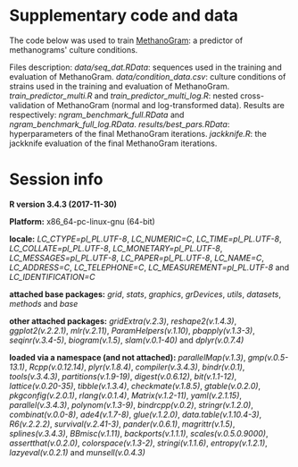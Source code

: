 # Supplementary code and data

The code below was used to train [MethanoGram](http://www.smorfland.uni.wroc.pl/shiny/mgp/): a predictor of methanograms' culture conditions.

Files description:
*data/seq_dat.RData*: sequences used in the training and evaluation of MethanoGram.
*data/condition_data.csv*: culture conditions of strains used in the training and evaluation of MethanoGram.
*train_predictor_multi.R* and *train_predictor_multi_log.R*: nested cross-validation of MethanoGram (normal and log-transformed data). Results are respectively: *ngram_benchmark_full.RData* and *ngram_benchmark_full_log.RData*.
*results/best_pars.RData*: hyperparameters of the final MethanoGram iterations.
*jackknife.R*: the jackknife evaluation of the final MethanoGram iterations.

# Session info

**R version 3.4.3 (2017-11-30)**

**Platform:** x86_64-pc-linux-gnu (64-bit) 

**locale:**
_LC_CTYPE=pl_PL.UTF-8_, _LC_NUMERIC=C_, _LC_TIME=pl_PL.UTF-8_, _LC_COLLATE=pl_PL.UTF-8_, _LC_MONETARY=pl_PL.UTF-8_, _LC_MESSAGES=pl_PL.UTF-8_, _LC_PAPER=pl_PL.UTF-8_, _LC_NAME=C_, _LC_ADDRESS=C_, _LC_TELEPHONE=C_, _LC_MEASUREMENT=pl_PL.UTF-8_ and _LC_IDENTIFICATION=C_

**attached base packages:** 
_grid_, _stats_, _graphics_, _grDevices_, _utils_, _datasets_, _methods_ and _base_

**other attached packages:** 
_gridExtra(v.2.3)_, _reshape2(v.1.4.3)_, _ggplot2(v.2.2.1)_, _mlr(v.2.11)_, _ParamHelpers(v.1.10)_, _pbapply(v.1.3-3)_, _seqinr(v.3.4-5)_, _biogram(v.1.5)_, _slam(v.0.1-40)_ and _dplyr(v.0.7.4)_

**loaded via a namespace (and not attached):** 
_parallelMap(v.1.3)_, _gmp(v.0.5-13.1)_, _Rcpp(v.0.12.14)_, _plyr(v.1.8.4)_, _compiler(v.3.4.3)_, _bindr(v.0.1)_, _tools(v.3.4.3)_, _partitions(v.1.9-19)_, _digest(v.0.6.12)_, _bit(v.1.1-12)_, _lattice(v.0.20-35)_, _tibble(v.1.3.4)_, _checkmate(v.1.8.5)_, _gtable(v.0.2.0)_, _pkgconfig(v.2.0.1)_, _rlang(v.0.1.4)_, _Matrix(v.1.2-11)_, _yaml(v.2.1.15)_, _parallel(v.3.4.3)_, _polynom(v.1.3-9)_, _bindrcpp(v.0.2)_, _stringr(v.1.2.0)_, _combinat(v.0.0-8)_, _ade4(v.1.7-8)_, _glue(v.1.2.0)_, _data.table(v.1.10.4-3)_, _R6(v.2.2.2)_, _survival(v.2.41-3)_, _pander(v.0.6.1)_, _magrittr(v.1.5)_, _splines(v.3.4.3)_, _BBmisc(v.1.11)_, _backports(v.1.1.1)_, _scales(v.0.5.0.9000)_, _assertthat(v.0.2.0)_, _colorspace(v.1.3-2)_, _stringi(v.1.1.6)_, _entropy(v.1.2.1)_, _lazyeval(v.0.2.1)_ and _munsell(v.0.4.3)_
